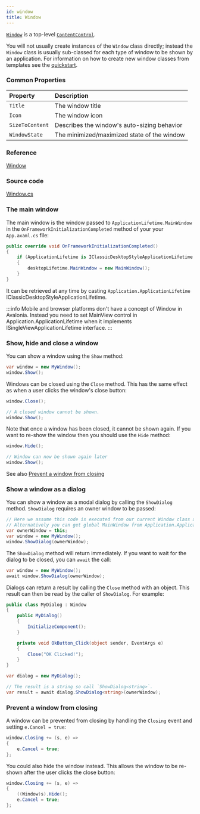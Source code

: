 ```yaml
---
id: window
title: Window
---
```


[`Window`](http://reference.avaloniaui.net/api/Avalonia.Controls/Window/) is a top-level [`ContentControl`](https://docs.avaloniaui.net/docs/controls/contentcontrol).

You will not usually create instances of the `Window` class directly; instead the `Window` class is usually sub-classed for each type of window to be shown by an application. For information on how to create new window classes from templates see the [quickstart](https://docs.avaloniaui.net/docs/getting-started/windows).

### Common Properties

| Property | Description |
| :--- | :--- |
| `Title` | The window title |
| `Icon` | The window icon |
| `SizeToContent` | Describes the window's auto-sizing behavior |
| `WindowState` | The minimized/maximized state of the window |

### Reference

[Window](http://reference.avaloniaui.net/api/Avalonia.Controls/Window/)

### Source code

[Window.cs](https://github.com/AvaloniaUI/Avalonia/blob/master/src/Avalonia.Controls/Window.cs)

### The main window

The main window is the window passed to `ApplicationLifetime.MainWindow` in the `OnFrameworkInitializationCompleted` method of your your `App.axaml.cs` file:

```csharp
public override void OnFrameworkInitializationCompleted()
{
    if (ApplicationLifetime is IClassicDesktopStyleApplicationLifetime desktopLifetime)
    {
        desktopLifetime.MainWindow = new MainWindow();
    }
}
```

It can be retrieved at any time by casting `Application.ApplicationLifetime` IClassicDesktopStyleApplicationLifetime.

:::info
Mobile and browser platforms don't have a concept of Window in Avalonia.
Instead you need to set MainView control in Application.ApplicationLifetime when it implements ISingleViewApplicationLifetime interface.
:::

### Show, hide and close a window

You can show a window using the `Show` method:

```csharp
var window = new MyWindow();
window.Show();
```

Windows can be closed using the `Close` method. This has the same effect as when a user clicks the window's close button:

```csharp
window.Close();

// A closed window cannot be shown.
window.Show();
```

Note that once a window has been closed, it cannot be shown again. If you want to re-show the window then you should use the `Hide` method:

```csharp
window.Hide();

// Window can now be shown again later
window.Show();
```

See also [Prevent a window from closing](https://docs.avaloniaui.net/docs/controls/window#prevent-a-window-from-closing)

### Show a window as a dialog

You can show a window as a modal dialog by calling the `ShowDialog` method. `ShowDialog` requires an owner window to be passed:

```csharp
// Here we assume this code is executed from our current Window class and "this" object is a Window.
// Alternatively you can get global MainWindow from Application.ApplicationLifetime casted to IClassicDesktopStyleApplicationLifetime.
var ownerWindow = this;
var window = new MyWindow();
window.ShowDialog(ownerWindow);
```

The `ShowDialog` method will return immediately. If you want to wait for the dialog to be closed, you can `await` the call:

```csharp
var window = new MyWindow();
await window.ShowDialog(ownerWindow);
```

Dialogs can return a result by calling the `Close` method with an object. This result can then be read by the caller of `ShowDialog`. For example:

```csharp
public class MyDialog : Window
{
    public MyDialog()
    {
        InitializeComponent();
    }

    private void OkButton_Click(object sender, EventArgs e)
    {
        Close("OK Clicked!");
    }
}
```

```csharp
var dialog = new MyDialog();

// The result is a string so call `ShowDialog<string>`.
var result = await dialog.ShowDialog<string>(ownerWindow);
```

### Prevent a window from closing

A window can be prevented from closing by handling the `Closing` event and setting `e.Cancel = true`:

```csharp
window.Closing += (s, e) =>
{
    e.Cancel = true;
};
```

You could also hide the window instead. This allows the window to be re-shown after the user clicks the close button:

```csharp
window.Closing += (s, e) =>
{
    ((Window)s).Hide();
    e.Cancel = true;
};
```
